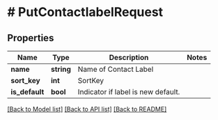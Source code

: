 # # PutContactlabelRequest

## Properties

Name | Type | Description | Notes
------------ | ------------- | ------------- | -------------
**name** | **string** | Name of Contact Label |
**sort_key** | **int** | SortKey |
**is_default** | **bool** | Indicator if label is new default. |

[[Back to Model list]](../../README.md#models) [[Back to API list]](../../README.md#endpoints) [[Back to README]](../../README.md)
